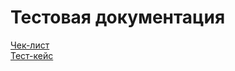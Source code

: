 # Тестовая документация  
 [Чек-лист](https://docs.google.com/spreadsheets/d/1cvKXm362T_QxgVfb5KRO4Wyf42Uz_yhJ-jFYXVjAs0Y/edit?gid=240195058#gid=240195058)  
 [Тест-кейс](https://app.qase.io/project/G8?previewMode=side&suite=47&tab=)
